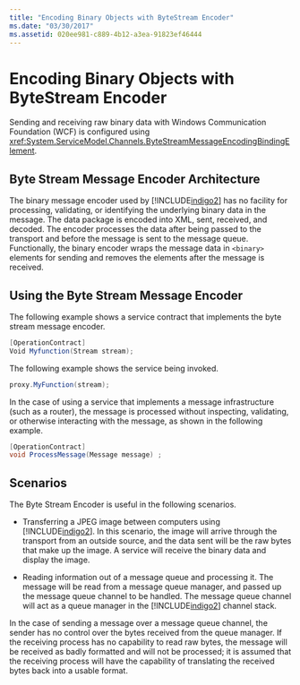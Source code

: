 ```yaml
---
title: "Encoding Binary Objects with ByteStream Encoder"
ms.date: "03/30/2017"
ms.assetid: 020ee981-c889-4b12-a3ea-91823ef46444
---
```

# Encoding Binary Objects with ByteStream Encoder
Sending and receiving raw binary data with Windows Communication Foundation (WCF) is configured using <xref:System.ServiceModel.Channels.ByteStreamMessageEncodingBindingElement>.  
  
## Byte Stream Message Encoder Architecture  
 The binary message encoder used by [!INCLUDE[indigo2](../../../../includes/indigo2-md.md)] has no facility for processing, validating, or identifying the underlying binary data in the message. The data package is encoded into XML, sent, received, and decoded. The encoder processes the data after being passed to the transport and before the message is sent to the message queue. Functionally, the binary encoder wraps the message data in `<binary>` elements for sending and removes the elements after the message is received.  
  
## Using the Byte Stream Message Encoder  
 The following example shows a service contract that implements the byte stream message encoder.  
  
```csharp  
[OperationContract]  
Void Myfunction(Stream stream);  
```  
  
 The following example shows the service being invoked.  
  
```csharp  
proxy.MyFunction(stream);  
```  
  
 In the case of using a service that implements a message infrastructure (such as a router), the message is processed without inspecting, validating, or otherwise interacting with the message, as shown in the following example.  
  
```csharp  
[OperationContract]  
void ProcessMessage(Message message) ;  
```  
  
## Scenarios  
 The Byte Stream Encoder is useful in the following scenarios.  
  
-   Transferring a JPEG image between computers using [!INCLUDE[indigo2](../../../../includes/indigo2-md.md)]. In this scenario, the image will arrive through the transport from an outside source, and the data sent will be the raw bytes that make up the image. A service will receive the binary data and display the image.  
  
-   Reading information out of a message queue and processing it. The message will be read from a message queue manager, and passed up the message queue channel to be handled. The message queue channel will act as a queue manager in the [!INCLUDE[indigo2](../../../../includes/indigo2-md.md)] channel stack.  
  
 In the case of sending a message over a message queue channel, the sender has no control over the bytes received from the queue manager. If the receiving process has no capability to read raw bytes, the message will be received as badly formatted and will not be processed; it is assumed that the receiving process will have the capability of translating the received bytes back into a usable format.
